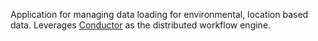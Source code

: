 Application for managing data loading for environmental, location based data. Leverages
[Conductor](https://conductor.netflix.com/index.html) as the distributed workflow engine.